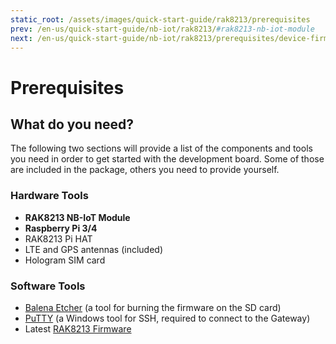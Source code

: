 ```yaml
---
static_root: /assets/images/quick-start-guide/rak8213/prerequisites
prev: /en-us/quick-start-guide/nb-iot/rak8213/#rak8213-nb-iot-module
next: /en-us/quick-start-guide/nb-iot/rak8213/prerequisites/device-firmware-setup.html#device-firmware-setup
---
```


# Prerequisites

<rk-img
  :src="`${$frontmatter.static_root}/rak8213.png`"
  width="25%"
  caption="RAK8213 NB-IoT Module"
/>

## What do you need?

The following two sections will provide a list of the components and tools you need in order to get started with the development board. Some of those are included in the package, others you need to provide yourself.

### Hardware Tools

- **RAK8213 NB-IoT Module**
- **Raspberry Pi 3/4**
- RAK8213 Pi HAT
- LTE and GPS antennas (included)
- Hologram SIM card

### Software Tools

- [Balena Etcher](https://www.balena.io/etcher/) (a tool for burning the firmware on the SD card)
- [PuTTY](https://www.chiark.greenend.org.uk/~sgtatham/putty/latest.html) (a Windows tool for SSH, required to connect to the Gateway)
- Latest [RAK8213 Firmware](https://downloads.rakwireless.com/Cellular/RAK8213/Firmware/)

<rk-btn
  src="https://store.rakwireless.com/"
  label="Buy a RAK8213 NB-IoT Module"
  _blank
/>

